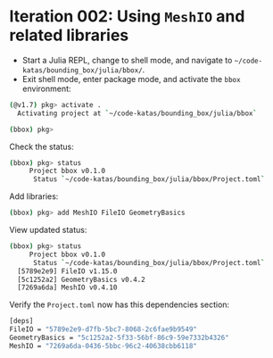# Iteration 002: Using `MeshIO` and related libraries

* Start a Julia REPL, change to shell mode, and navigate to `~/code-katas/bounding_box/julia/bbox/`.
* Exit shell mode, enter package mode, and activate the `bbox` environment:

```bash
(@v1.7) pkg> activate .
  Activating project at `~/code-katas/bounding_box/julia/bbox`

(bbox) pkg> 
```

Check the status:

```bash
(bbox) pkg> status
     Project bbox v0.1.0
      Status `~/code-katas/bounding_box/julia/bbox/Project.toml`
```

Add libraries:

```bash
(bbox) pkg> add MeshIO FileIO GeometryBasics
```

View updated status:

```bash
(bbox) pkg> status
     Project bbox v0.1.0
      Status `~/code-katas/bounding_box/julia/bbox/Project.toml`
  [5789e2e9] FileIO v1.15.0
  [5c1252a2] GeometryBasics v0.4.2
  [7269a6da] MeshIO v0.4.10
```

Verify the `Project.toml` now has this dependencies section:

```bash
[deps]
FileIO = "5789e2e9-d7fb-5bc7-8068-2c6fae9b9549"
GeometryBasics = "5c1252a2-5f33-56bf-86c9-59e7332b4326"
MeshIO = "7269a6da-0436-5bbc-96c2-40638cbb6118"
```
